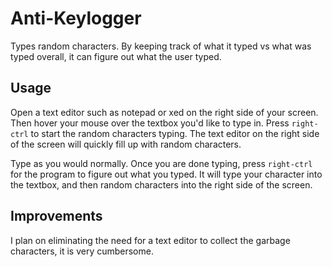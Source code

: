 # Anti-Keylogger
Types random characters. By keeping track of what it typed vs what was typed overall, it can figure out what the user typed. 

## Usage
Open a text editor such as notepad or xed on the right side of your screen. Then hover your mouse over the textbox you'd like to type in. Press `right-ctrl` to start the random characters typing. The text editor on the right side of the screen will quickly fill up with random characters.

Type as you would normally. Once you are done typing, press `right-ctrl` for the program to figure out what you typed. It will type your character into the textbox, and then random characters into the right side of the screen.

## Improvements
I plan on eliminating the need for a text editor to collect the garbage characters, it is very cumbersome.
